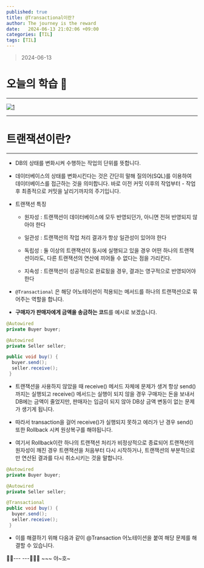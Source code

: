 ```yaml
---
published: true
title: @Transactional이란?
author: The journey is the reward
date:   2024-06-13 21:02:06 +09:00
categories: [TIL]
tags: [TIL]
---
```






> 2024-06-13


# 오늘의 학습 🌠

---

<a  href="https://github.com/LeeNaYoung240/LeeNaYoung240.github.io/assets/107848521/508c1ca6-10b6-4663-b1f9-7abf88bdeb51"  class="popup img-link"><img  src="https://github.com/LeeNaYoung240/LeeNaYoung240.github.io/assets/107848521/508c1ca6-10b6-4663-b1f9-7abf88bdeb51"  alt="1"  loading="lazy"></a>

---

# 트랜잭션이란?
---
- DB의 상태를 변화시켜 수행하는 작업의 단위를 뜻합니다. 

- 데이터베이스의 상태를 변화시킨다는 것은 간단히 말해 질의어(SQL)를 이용하여 데이터베이스를 접근하는 것을 의미합니다. 바로 이전 커밋 이후의 작업부터 - 작업 후 최종적으로 커밋을 날리기까지의 주기입니다.

- 트랜잭션 특징
	- 원자성 :  트랜잭션이 데이터베이스에 모두 반영되던가, 아니면 전혀 반영되지 않아야 한다

	- 일관성 : 트랜잭션의 작업 처리 결과가 항상 일관성이 있어야 한다

	- 독립성 : 둘 이상의 트랜잭션이 동시에 실행되고 있을 경우 어떤 하나의 트랜잭션이라도, 다른 트랜잭션의 연산에 끼어들 수 없다는 점을 가리킨다.

	- 지속성 :  트랜잭션이 성공적으로 완료됬을 경우, 결과는 영구적으로 반영되어야 한다

- `@Transactional` 은 해당 어노테이션이 적용되는 메서드를 하나의 트랜잭션으로 묶어주는 역할을 합니다. 


- **구매자가 판매자에게 금액을 송금하는 코드**를 예시로 보겠습니다.

```java
@Autowired 
private Buyer buyer; 

@Autowired  
private Seller seller;

public void buy() {
  buyer.send(); 
  seller.receive(); 
 }

```

- 트랜잭션을 사용하지 않았을 때 receive() 메서드 자체에 문제가 생겨 항상 send()까지는 실행되고 receive() 메서드는 실행이 되지 않을 경우 구매자는 돈을 보내서 DB에는 금액이 줄었지만, 판매자는 입금이 되지 않아 DB상 금액 변동이 없는 문제가 생기게 됩니다.


- 따라서 transaction을 걸어 receive()가 실행되지 못하고 에러가 난 경우 send() 또한 Rollback 시켜 원상복구를 해야됩니다.

- 여기서 Rollback이란 하나의 트랜잭션 처리가 비정상적으로 종료되어 트랜잭션의 원자성이 깨진 경우 트랜잭션을 처음부터 다시 시작하거나, 트랜잭션의 부분적으로만 연산된 결과를 다시 취소시키는 것을 말합니다.



```java
@Autowired 
private Buyer buyer; 

@Autowired  
private Seller seller;

@Transactional
public void buy() {
  buyer.send(); 
  seller.receive(); 
 }

```

- 이를 해결하기 위해  다음과 같이 @Transaction 어노테이션을 붙여 해당 문제를 해결할 수 있습니다. 



🐱‍🏍--- ---🤸🏻‍♀️ ~~~ 야~호~
